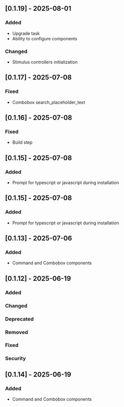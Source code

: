 ## [0.1.19] - 2025-08-01

### Added

- Upgrade task
- Ability to configure components

### Changed

- Stimulus controllers initialization

## [0.1.17] - 2025-07-08

### Fixed

- Combobox search_placeholder_text

## [0.1.16] - 2025-07-08

### Fixed

- Build step

## [0.1.15] - 2025-07-08

### Added

- Prompt for typescript or javascript during installation

## [0.1.15] - 2025-07-08

### Added

- Prompt for typescript or javascript during installation

## [0.1.13] - 2025-07-06

### Added

- Command and Combobox components

## [0.1.12] - 2025-06-19

### Added

### Changed

### Deprecated

### Removed

### Fixed

### Security

## [0.1.14] - 2025-06-19

### Added

- Command and Combobox components
